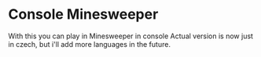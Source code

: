 # Console Minesweeper
With this you can play in Minesweeper in console
Actual version is now just in czech, but i'll add more languages in the future.
